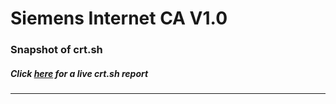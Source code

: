 # Siemens Internet CA V1.0
### Snapshot of crt.sh
##### Click [here](https://crt.sh/?q=3EBF5FFEC582D27C693D1BC30104A63BBBFC3652C78A95027E91B7F88DAC6345) for a live crt.sh report

---
